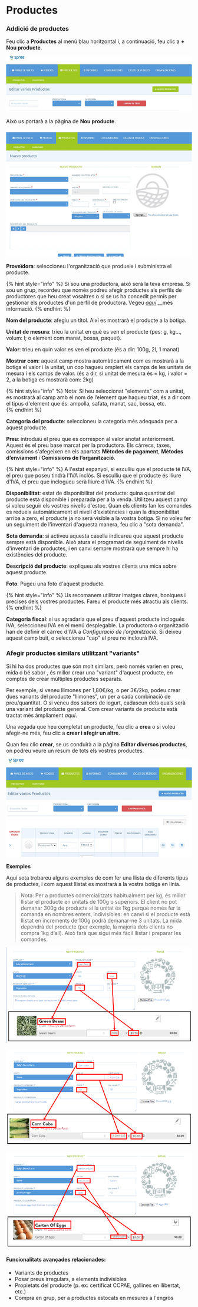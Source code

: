 # Productes

### Addició de productes

Feu clic a **Productes** al menú blau horitzontal i, a continuació, feu clic a **+ Nou producte**.

![](../.gitbook/assets/nou_producte.jpg)

Això us portarà a la pàgina de **Nou producte**.

![](../.gitbook/assets/pagina_nou_producte.jpg)

**Proveïdora**: seleccioneu l'organització que produeix i subministra el producte.

{% hint style="info" %}
Si sou una productora, això serà la teva empresa. Si sou un grup, recordeu que només podreu afegir productes als perfils de productores que heu creat vosaltres o si se us ha concedit permís per gestionar els productes d'un perfil de productora. Vegeu [_aquí_](https://guia.katuma.org/basic-features/creeu-o-connecteu-vos-amb-les-vostres-productores-proveidores) __més informació.
{% endhint %}

**Nom del producte**: afegiu un títol. Així es mostrarà el producte a la botiga.  


**Unitat de mesura**: trieu la unitat en què es ven el producte \(pes: g, kg..., volum: l; o element com manat, bossa, paquet\).  


**Valor**: trieu en quin valor es ven el producte \(és a dir: 100g, 2l, 1 manat\)  


**Mostrar com**: aquest camp mostra automàticament com es mostrarà a la botiga el valor i la unitat, un cop hagueu omplert els camps de les unitats de mesura i els camps de valor. \(és a dir, si unitat de mesura és = kg, i valor = 2, a la botiga es mostrarà com: 2kg\)  


{% hint style="info" %}
Nota: Si heu seleccionat "elements" com a unitat, es mostrarà al camp amb el nom de l’element que hagueu triat, és a dir com el tipus d'element que és: ampolla, safata, manat, sac, bossa, etc.  
{% endhint %}

**Categoria del producte**: seleccioneu la categoria més adequada per a aquest producte.  


**Preu**: introduïu el preu que es correspon al valor anotat anteriorment. Aquest és el preu base marcat per la productora. Els càrrecs, taxes, comissions s'afegeixen en els apartats **Mètodes de pagament**, **Mètodes d’enviament** i **Comissions de l’organització**.

{% hint style="info" %}
 A l'estat espanyol, si esculliu que el producte té IVA, el preu que poseu tindrà l'IVA inclòs. Si esculliu que el producte és lliure d'IVA, el preu que inclogueu serà lliure d'IVA. 
{% endhint %}

**Disponibilitat**: estat de disponibilitat del producte: quina quantitat del producte està disponible i preparada per a la venda. Utilitzeu aquest camp si voleu seguir els vostres nivells d'estoc. Quan els clients fan les comandes es redueix automàticament el nivell d’existències i quan la disponibilitat arriba a zero, el producte ja no serà visible a la vostra botiga. Si no voleu fer un seguiment de l'inventari d'aquesta manera, feu clic a "sota demanda".  


**Sota demanda**: si activeu aquesta casella indicareu que aquest producte sempre està disponible. Això atura el programari de seguiment de nivells d'inventari de productes, i en canvi sempre mostrarà que sempre hi ha existències del producte.  


**Descripció del producte**: expliqueu als vostres clients una mica sobre aquest producte.  


**Foto**: Pugeu una foto d'aquest producte.

{% hint style="info" %}
Us recomanem utilitzar imatges clares, boniques i precises dels vostres productes. Fareu el producte més atractiu als clients.  
{% endhint %}

**Categoria fiscal**: si us agradaria que el preu d'aquest producte inclogués IVA, seleccioneu IVA en el menú desplegable. La productora o organització han de definir el càrrec d’IVA a _Configuració de l’organització_. Si deixeu aquest camp buit, o seleccioneu "cap" el preu no inclourà IVA.

### Afegir productes similars utilitzant "variants"

Si hi ha dos productes que són molt similars, però només varien en preu, mida o bé sabor , és millor crear una "variant" d'aquest producte, en comptes de crear múltiples productes separats.  


Per exemple, si veneu llimones per 1,80€/kg, o per 3€/2kg, podeu crear dues variants del producte "llimones", un per a cada combinació de preu/quantitat. O si veneu dos sabors de iogurt, cadascun dels quals serà una variant del producte general. Com crear variants de producte està tractat més àmpliament _aquí_.  


Una vegada que heu completat un producte, feu clic a **crea** o si voleu afegir-ne més, feu clic a **crear i afegir un altre**.  


Quan feu clic **crear**, se us conduirà a la pàgina **Editar diversos productes**, on podreu veure un resum de tots els vostres productes.

![](../.gitbook/assets/editar_varios_productos.jpg)

**Exemples**

Aquí sota trobareu alguns exemples de com fer una llista de diferents tipus de productes, i com aquest llistat es mostrarà a la vostra botiga en línia.

> Nota: Per a productes comercialitzats habitualment per kg, és millor llistar el producte en unitats de 100g o superiors. El client no pot demanar 300g de producte si la unitat és 1kg perquè només fer la comanda en nombres enters, indivisibles: en canvi si el producte està llistat en increments de 100g podrà demanar-ne 3 unitats. La mida dependrà del producte \(per exemple, la majoria dels clients no compra 1kg d’all\). Això farà que sigui més fàcil llistar i preparar les comandes.

![Un exemple de producte venut per unitats de 100g](../.gitbook/assets/green-beans1.png)

![Un exemple de producte venut com a &quot;element&quot;. En aquest cas, panotxes.](../.gitbook/assets/corn-cobs1.png)

![Un exemple de producte venut com a &quot;element&quot;. En aquest cas, cartr&#xF3;.](../.gitbook/assets/carton-of-eggs1.png)

#### Funcionalitats avançades relacionades:

* Variants de productes
* Posar preus irregulars, a elements indivisibles
* Propietats del producte \(p. ex: certificat CCPAE, gallines en llibertat, etc.\)
* Compra en grup, per a productes estocats en mesures a l'engròs

